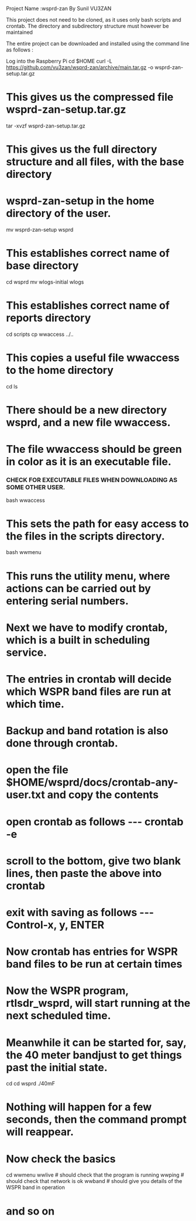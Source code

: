 Project Name :wsprd-zan
 By Sunil VU3ZAN

This project does not need to be cloned, as it uses only bash scripts and crontab. 
The directory and subdirectory structure must however be maintained

The entire project can be downloaded and installed using the command line as follows :

Log into the Raspberry Pi
cd $HOME
curl -L https://github.com/vu3zan/wsprd-zan/archive/main.tar.gz -o wsprd-zan-setup.tar.gz
# This gives us the compressed file wsprd-zan-setup.tar.gz
tar -xvzf wsprd-zan-setup.tar.gz
# This gives us the full directory structure and all files, with the base directory
# wsprd-zan-setup in the home directory of the user.
mv wsprd-zan-setup wsprd
# This establishes correct name of base directory
cd wsprd
mv wlogs-initial wlogs
# This establishes correct name of reports directory
cd scripts
cp wwaccess ../..
# This copies a useful file wwaccess to the home directory
cd
ls
# There should be a new directory wsprd, and a new file wwaccess.
# The file wwaccess should be green in color as it is an executable file.

### CHECK FOR EXECUTABLE FILES WHEN DOWNLOADING AS SOME OTHER USER.

bash wwaccess
# This sets the path for easy access to the files in the scripts directory.
bash wwmenu
# This runs the utility menu, where actions can be carried out by entering serial numbers.

# Next we have to modify crontab, which is a built in scheduling service.
# The entries in crontab will decide which WSPR band files are run at which time.
# Backup and band rotation is also done through crontab.

# open the file $HOME/wsprd/docs/crontab-any-user.txt and copy the contents
# open crontab as follows --- crontab -e
# scroll to the bottom, give two blank lines, then paste the above into crontab
# exit with saving as follows --- Control-x, y, ENTER
# Now crontab has entries for WSPR band files to be run at certain times

# Now the WSPR program, rtlsdr_wsprd, will start running at the next scheduled time.
# Meanwhile it can be started for, say, the 40 meter bandjust to get things past the initial state.
cd
cd wsprd
./40mF
# Nothing will happen for a few seconds, then the command prompt will reappear.
# Now check the basics
cd
wwmenu
wwlive  # should check that the program is running
wwping  # should check that network is ok
wwband  # should give you details of the WSPR band in operation
# and so on


